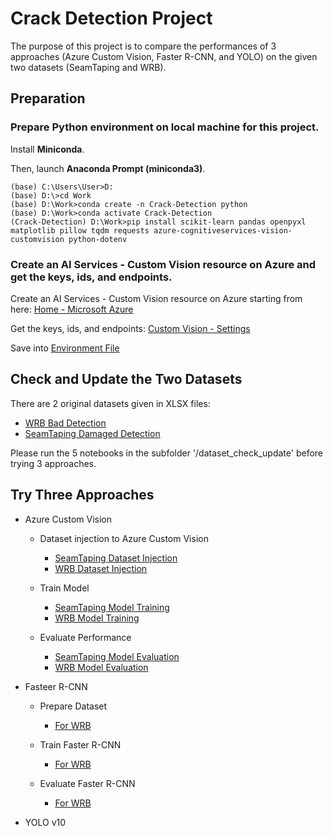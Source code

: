 # Crack Detection Project

The purpose of this project is to compare the performances of 3 approaches (Azure Custom Vision, Faster R-CNN, and YOLO) on the given two datasets (SeamTaping and WRB).

## Preparation

### Prepare Python environment on local machine for this project.

Install **Miniconda**.

Then, launch **Anaconda Prompt (miniconda3)**.

```Anaconda
(base) C:\Users\User>D:
(base) D:\>cd Work
(base) D:\Work>conda create -n Crack-Detection python
(base) D:\Work>conda activate Crack-Detection
(Crack-Detection) D:\Work>pip install scikit-learn pandas openpyxl matplotlib pillow tqdm requests azure-cognitiveservices-vision-customvision python-dotenv
```

### Create an AI Services - Custom Vision resource on Azure and get the keys, ids, and endpoints.

Create an AI Services - Custom Vision resource on Azure starting from here: [Home - Microsoft Azure](https://portal.azure.com/#home)

Get the keys, ids, and endpoints: [Custom Vision - Settings](https://www.customvision.ai/projects#/settings)

Save into [Environment File](<different-approaches/azure-custom-vision/.env>)

## Check and Update the Two Datasets

There are 2 original datasets given in XLSX files:

- [WRB Bad Detection](dataset/WRB_All.xlsx)
- [SeamTaping Damaged Detection](dataset/SeamTaping_All.xlsx)

Please run the 5 notebooks in the subfolder '/dataset_check_update' before trying 3 approaches.

## Try Three Approaches

- Azure Custom Vision

    * Dataset injection to Azure Custom Vision
        + [SeamTaping Dataset Injection](<different-approaches/azure-custom-vision/1. inject-dataset__SeamTaping.ipynb>)
        + [WRB Dataset Injection](<different-approaches/azure-custom-vision/1. inject-dataset__WRB.ipynb>)

    * Train Model
        + [SeamTaping Model Training](<different-approaches/azure-custom-vision/2. train-model__SeamTaping.ipynb>)
        + [WRB Model Training](<different-approaches/azure-custom-vision/2. train-model__WRB.ipynb>)

    * Evaluate Performance
        + [SeamTaping Model Evaluation](<different-approaches/azure-custom-vision/3. evaluate-model__SeamTaping.ipynb>)
        + [WRB Model Evaluation](<different-approaches/azure-custom-vision/3. evaluate-model__WRB.ipynb>)

- Fasteer R-CNN

    * Prepare Dataset
        + [For WRB](<different-approaches/faster-rcnn/1. prepare-dataset_colab__WRB.ipynb>)

    * Train Faster R-CNN
        + [For WRB](<different-approaches/faster-rcnn/2. train-FasterRCNN_colab__WRB.ipynb>)

    * Evaluate Faster R-CNN
        + [For WRB](<different-approaches/faster-rcnn/3. evaluate-FasterRCNN_colab__WRB.ipynb>)


- YOLO v10
